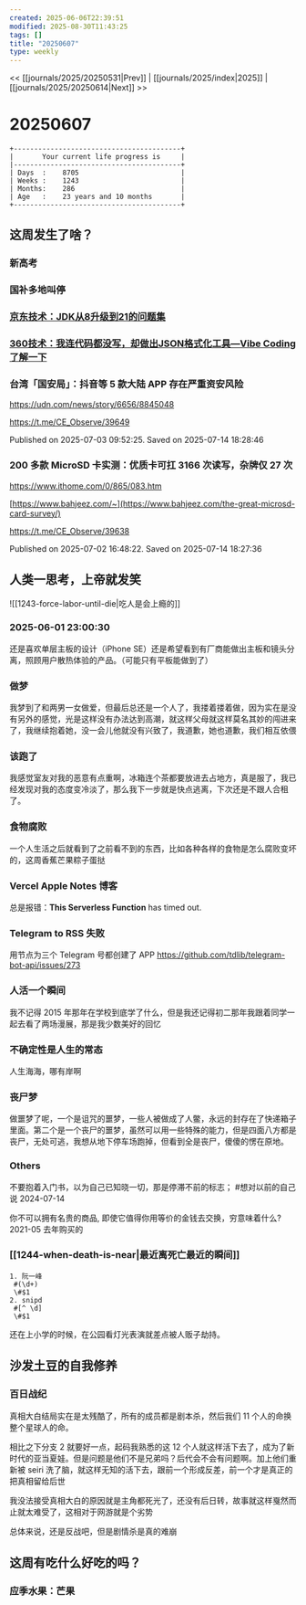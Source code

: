 ```yaml
---
created: 2025-06-06T22:39:51
modified: 2025-08-30T11:43:25
tags: []
title: "20250607"
type: weekly
---
```


<< [[journals/2025/20250531|Prev]] | [[journals/2025/index|2025]] | [[journals/2025/20250614|Next]] >>

# 20250607

```shell
+-----------------------------------------+
|       Your current life progress is     |
|-----------------------------------------+
| Days  :    8705                         |
| Weeks :    1243                         |
| Months:    286                          |
| Age   :    23 years and 10 months       |
+-----------------------------------------+
```

## 这周发生了啥？

### 新高考

### 国补多地叫停

### [京东技术：JDK从8升级到21的问题集](https://tool.lu/article/77A/url)

### [360技术：我连代码都没写，却做出JSON格式化工具—Vibe Coding了解一下](https://tool.lu/article/77y/url)

### 台湾「国安局」：抖音等 5 款大陆 APP 存在严重资安风险

https://udn.com/news/story/6656/8845048

https://t.me/CE_Observe/39649

Published on 2025-07-03 09:52:25. Saved on 2025-07-14 18:28:46

### 200 多款 MicroSD 卡实测：优质卡可扛 3166 次读写，杂牌仅 27 次

https://www.ithome.com/0/865/083.htm

[https://www.bahjeez.com/~](https://www.bahjeez.com/the-great-microsd-card-survey/)

https://t.me/CE_Observe/39638

Published on 2025-07-02 16:48:22. Saved on 2025-07-14 18:27:36

## 人类一思考，上帝就发笑

![[1243-force-labor-until-die|吃人是会上瘾的]]

### 2025-06-01 23:00:30

还是喜欢单层主板的设计（iPhone SE）还是希望看到有厂商能做出主板和镜头分离，照顾用户散热体验的产品。（可能只有平板能做到了）

### 做梦

我梦到了和两男一女做爱，但最后总还是一个人了，我搂着搂着做，因为实在是没有另外的感觉，光是这样没有办法达到高潮，就这样父母就这样莫名其妙的闯进来了，我继续抱着她，没一会儿他就没有兴致了，我道歉，她也道歉，我们相互依偎

### 该跑了

我感觉室友对我的恶意有点重啊，冰箱连个茶都要放进去占地方，真是服了，我已经发现对我的态度变冷淡了，那么我下一步就是快点逃离，下次还是不跟人合租了。

### 食物腐败

一个人生活之后就看到了之前看不到的东西，比如各种各样的食物是怎么腐败变坏的，这周香蕉芒果粽子蛋挞

### Vercel Apple Notes 博客

总是报错：**This Serverless Function** has timed out.

### Telegram to RSS 失败

用节点为三个 Telegram 号都创建了 APP https://github.com/tdlib/telegram-bot-api/issues/273

### 人活一个瞬间

我不记得 2015 年那年在学校到底学了什么，但是我还记得初二那年我跟着同学一起去看了两场漫展，那是我少数美好的回忆

### 不确定性是人生的常态

人生海海，哪有岸啊

### 丧尸梦

做噩梦了呢，一个是诅咒的噩梦，一些人被做成了人鳖，永远的封存在了快递箱子里面。第二个是一个丧尸的噩梦，虽然可以用一些特殊的能力，但是四面八方都是丧尸，无处可逃，我想从地下停车场跑掉，但看到全是丧尸，傻傻的愣在原地。

### Others

不要抱着入门书，以为自己已知晓一切，那是停滞不前的标志； #想对以前的自己说 2024-07-14

你不可以拥有名贵的商品, 即使它值得你用等价的金钱去交换，穷意味着什么? 2021-05 去年购买的

### [[1244-when-death-is-near|最近离死亡最近的瞬间]]

```regex
1. 阮一峰
 #(\d+)
 \#$1
2. snipd
 #[^ \d]
 \#$1
```

还在上小学的时候，在公园看灯光表演就差点被人贩子劫持。

## 沙发土豆的自我修养

### 百日战纪

真相大白结局实在是太残酷了，所有的成员都是剧本杀，然后我们 11 个人的命换整个星球人的命。

相比之下分支 2 就要好一点，起码我熟悉的这 12 个人就这样活下去了，成为了新时代的亚当夏娃。但是问题是他们不是兄弟吗？后代会不会有问题啊。加上他们重新被 seiri 洗了脑，就这样无知的活下去，跟前一个形成反差，前一个才是真正的把真相留给后世

我没法接受真相大白的原因就是主角都死光了，还没有后日转，故事就这样戛然而止就太难受了，这相对于网游就是个劣势

总体来说，还是反战吧，但是剧情杀是真的难崩

## 这周有吃什么好吃的吗？

### 应季水果：芒果
